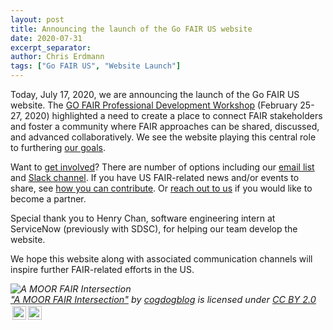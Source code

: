 ```yaml
---
layout: post
title: Announcing the launch of the Go FAIR US website
date: 2020-07-31
excerpt_separator: 
author: Chris Erdmann
tags: ["Go FAIR US", "Website Launch"]
---
```


Today, July 17, 2020, we are announcing the launch of the Go FAIR US website. The [GO FAIR Professional Development Workshop](https://uc3.cdlib.org/2020/04/17/advancing-fair-and-go-fair-in-the-u-s-notes-from-the-workshop/) (February 25-27, 2020) highlighted a need to create a place to connect FAIR stakeholders and foster a community where FAIR approaches can be shared, discussed, and advanced collaboratively. We see the website playing this central role to furthering [our goals](https://go-fair-us.github.io/about/).

Want to [get involved](https://go-fair-us.github.io/get-involved/)? There are number of options including our [email list](https://groups.google.com/forum/#!forum/gofairus) and [Slack channel](https://join.slack.com/t/gofair/signup). If you have US FAIR-related news and/or events to share, see [how you can contribute](https://github.com/go-fair-us/go-fair-us.github.io/blob/master/_drafts/contributing-instructions.md). Or [reach out to us](mailto:christine@sdsc.edu&cc=mcragin@sdsc.edu,erdmannc@renci.org,Juliane_Schneider@hms.harvard.edu&subject=Go%20FAIR%20US%20Inquiry) if you would like to become a partner. 

Special thank you to Henry Chan, software engineering intern at ServiceNow (previously with SDSC), for helping our team develop the website. 

We hope this website along with associated communication channels will inspire further FAIR-related efforts in the US.

<p style="font-size: 0.9rem;font-style: italic;"><img style="display: block;" src="https://live.staticflickr.com/597/22669214001_3c61938411_b.jpg" alt="A MOOR FAIR Intersection"><a href="https://www.flickr.com/photos/37996646802@N01/22669214001">"A MOOR FAIR Intersection"</a><span> by <a href="https://www.flickr.com/photos/37996646802@N01">cogdogblog</a></span> is licensed under <a href="https://creativecommons.org/licenses/by/2.0/?ref=ccsearch&atype=html" style="margin-right: 5px;">CC BY 2.0</a><a href="https://creativecommons.org/licenses/by/2.0/?ref=ccsearch&atype=html" target="_blank" rel="noopener noreferrer" style="display: inline-block;white-space: none;margin-top: 2px;margin-left: 3px;height: 22px !important;"><img style="height: inherit;margin-right: 3px;display: inline-block;" src="https://search.creativecommons.org/static/img/cc_icon.svg" /><img style="height: inherit;margin-right: 3px;display: inline-block;" src="https://search.creativecommons.org/static/img/cc-by_icon.svg" /></a></p>
